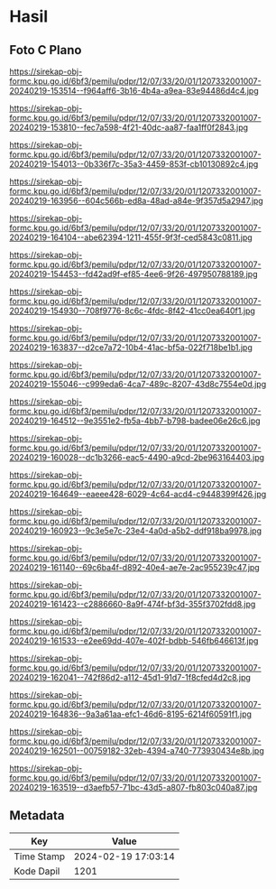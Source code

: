 # Hasil

## Foto C Plano

https://sirekap-obj-formc.kpu.go.id/6bf3/pemilu/pdpr/12/07/33/20/01/1207332001007-20240219-153514--f964aff6-3b16-4b4a-a9ea-83e94486d4c4.jpg

https://sirekap-obj-formc.kpu.go.id/6bf3/pemilu/pdpr/12/07/33/20/01/1207332001007-20240219-153810--fec7a598-4f21-40dc-aa87-faa1ff0f2843.jpg

https://sirekap-obj-formc.kpu.go.id/6bf3/pemilu/pdpr/12/07/33/20/01/1207332001007-20240219-154013--0b336f7c-35a3-4459-853f-cb10130892c4.jpg

https://sirekap-obj-formc.kpu.go.id/6bf3/pemilu/pdpr/12/07/33/20/01/1207332001007-20240219-163956--604c566b-ed8a-48ad-a84e-9f357d5a2947.jpg

https://sirekap-obj-formc.kpu.go.id/6bf3/pemilu/pdpr/12/07/33/20/01/1207332001007-20240219-164104--abe62394-1211-455f-9f3f-ced5843c0811.jpg

https://sirekap-obj-formc.kpu.go.id/6bf3/pemilu/pdpr/12/07/33/20/01/1207332001007-20240219-154453--fd42ad9f-ef85-4ee6-9f26-497950788189.jpg

https://sirekap-obj-formc.kpu.go.id/6bf3/pemilu/pdpr/12/07/33/20/01/1207332001007-20240219-154930--708f9776-8c6c-4fdc-8f42-41cc0ea640f1.jpg

https://sirekap-obj-formc.kpu.go.id/6bf3/pemilu/pdpr/12/07/33/20/01/1207332001007-20240219-163837--d2ce7a72-10b4-41ac-bf5a-022f718be1b1.jpg

https://sirekap-obj-formc.kpu.go.id/6bf3/pemilu/pdpr/12/07/33/20/01/1207332001007-20240219-155046--c999eda6-4ca7-489c-8207-43d8c7554e0d.jpg

https://sirekap-obj-formc.kpu.go.id/6bf3/pemilu/pdpr/12/07/33/20/01/1207332001007-20240219-164512--9e3551e2-fb5a-4bb7-b798-badee06e26c6.jpg

https://sirekap-obj-formc.kpu.go.id/6bf3/pemilu/pdpr/12/07/33/20/01/1207332001007-20240219-160028--dc1b3266-eac5-4490-a9cd-2be963164403.jpg

https://sirekap-obj-formc.kpu.go.id/6bf3/pemilu/pdpr/12/07/33/20/01/1207332001007-20240219-164649--eaeee428-6029-4c64-acd4-c9448399f426.jpg

https://sirekap-obj-formc.kpu.go.id/6bf3/pemilu/pdpr/12/07/33/20/01/1207332001007-20240219-160923--9c3e5e7c-23e4-4a0d-a5b2-ddf918ba9978.jpg

https://sirekap-obj-formc.kpu.go.id/6bf3/pemilu/pdpr/12/07/33/20/01/1207332001007-20240219-161140--69c6ba4f-d892-40e4-ae7e-2ac955239c47.jpg

https://sirekap-obj-formc.kpu.go.id/6bf3/pemilu/pdpr/12/07/33/20/01/1207332001007-20240219-161423--c2886660-8a9f-474f-bf3d-355f3702fdd8.jpg

https://sirekap-obj-formc.kpu.go.id/6bf3/pemilu/pdpr/12/07/33/20/01/1207332001007-20240219-161533--e2ee69dd-407e-402f-bdbb-546fb646613f.jpg

https://sirekap-obj-formc.kpu.go.id/6bf3/pemilu/pdpr/12/07/33/20/01/1207332001007-20240219-162041--742f86d2-a112-45d1-91d7-1f8cfed4d2c8.jpg

https://sirekap-obj-formc.kpu.go.id/6bf3/pemilu/pdpr/12/07/33/20/01/1207332001007-20240219-164836--9a3a61aa-efc1-46d6-8195-6214f60591f1.jpg

https://sirekap-obj-formc.kpu.go.id/6bf3/pemilu/pdpr/12/07/33/20/01/1207332001007-20240219-162501--00759182-32eb-4394-a740-773930434e8b.jpg

https://sirekap-obj-formc.kpu.go.id/6bf3/pemilu/pdpr/12/07/33/20/01/1207332001007-20240219-163519--d3aefb57-71bc-43d5-a807-fb803c040a87.jpg


## Metadata

| Key        | Value               |
| ---------- | ------------------- |
| Time Stamp | 2024-02-19 17:03:14 |
| Kode Dapil | 1201                |



